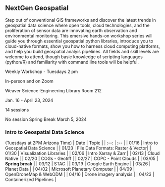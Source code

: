 ## NextGen Geospatial 

Step out of conventional GIS frameworks and discover the latest trends in geospatial data science where open tools, cloud technologies, and the proliferation of sensor data are innovating earth observation and environmental monitoring. This emersive hands-on workshop series will guide you through essential geospatial python libraries, introduce you to cloud-native formats, show you how to harness cloud computing platforms, and help you build geospatial analyis pipelines. All fields and skill levels are welcome to attend, though basic knowledge of scripting languages (python/R) and familiarity with command line tools will be helpful. 


Weekly Workshop - Tuesdays 2 pm 

In-person and on Zoom

Weaver Science-Engineering Library Room 212

Jan. 16 - April 23, 2024

14 sessions

No session Spring Break March 5, 2024


### Intro to Geospatial Data Science
 (Tuesdays at 2PM Arizona Time)
| Date |  Topic |
| :--: | :-- |
|   01/16  |   Intro to Geospatial Data Science | 
| 01/23 |  File Data Formats: Raster & Vector|
|  01/30   |  Visualization Libraries  |
|    02/06 |   Intro Xarray & Zarr | 
|   02/13  | Cloud Native   |
|    02/20 |  COGs - Geotiff  | 
|   02/27  |  COPC - Point Clouds | 
|   03/05 |   **Spring break** | 
|    03/12 |   STAC | 
|    03/19 |  Google Earth Engine  | 
|    03/26 |   Planet Data | 
|   04/02  | Microsoft Planetary Computer | 
|    04/09 |  OpenDroneMap & WebODM   | 
|   04/16  |  Drone imagery analysis  | 
|    04/23 |   Containerized Pipelines |
